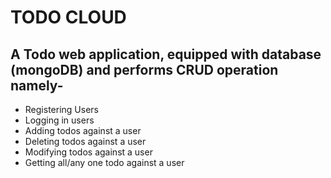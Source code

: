# TODO CLOUD
## A Todo web application, equipped with database (mongoDB) and performs CRUD operation namely-
- Registering Users
- Logging in users
- Adding todos against a user
- Deleting todos against a user
- Modifying todos against a user
- Getting all/any one todo against a user